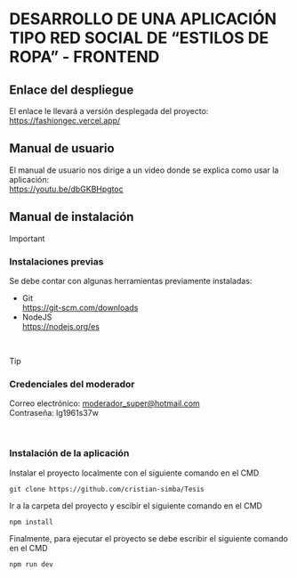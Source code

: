# DESARROLLO DE UNA APLICACIÓN TIPO RED SOCIAL DE “ESTILOS DE ROPA” - FRONTEND
## Enlace del despliegue
El enlace le llevará a versión desplegada del proyecto: </br>
https://fashiongec.vercel.app/
## Manual de usuario
El manual de usuario nos dirige a un video donde se explica como usar la aplicación: </br>
https://youtu.be/dbGKBHpgtoc
## Manual de instalación
> [!IMPORTANT]
> ### Instalaciones previas
> Se debe contar con algunas herramientas previamente instaladas:
> - Git 
>   </br> https://git-scm.com/downloads
> - NodeJS
>   </br> https://nodejs.org/es
</br>

> [!TIP]
> ### Credenciales del moderador
> Correo electrónico: moderador_super@hotmail.com </br>
> Contraseña: lg1961s37w
</br>

### Instalación de la aplicación
Instalar el proyecto localmente con el siguiente comando en el CMD
```
git clone https://github.com/cristian-simba/Tesis
```
Ir a la carpeta del proyecto y escibir el siguiente comando en el CMD
```
npm install
```
Finalmente, para ejecutar el proyecto se debe escribir el siguiente comando en el CMD
```
npm run dev
```

